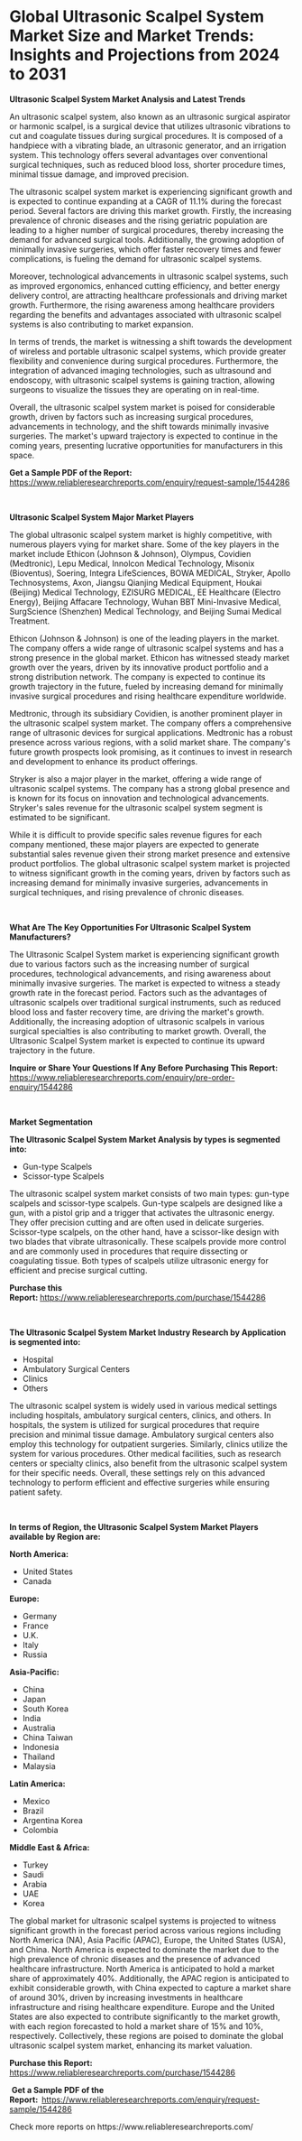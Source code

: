 <p><h1>Global Ultrasonic Scalpel System Market Size and Market Trends: Insights and Projections from 2024 to 2031</h1></p><p><strong>Ultrasonic Scalpel System Market Analysis and Latest Trends</strong></p>
<p><p>An ultrasonic scalpel system, also known as an ultrasonic surgical aspirator or harmonic scalpel, is a surgical device that utilizes ultrasonic vibrations to cut and coagulate tissues during surgical procedures. It is composed of a handpiece with a vibrating blade, an ultrasonic generator, and an irrigation system. This technology offers several advantages over conventional surgical techniques, such as reduced blood loss, shorter procedure times, minimal tissue damage, and improved precision.</p><p>The ultrasonic scalpel system market is experiencing significant growth and is expected to continue expanding at a CAGR of 11.1% during the forecast period. Several factors are driving this market growth. Firstly, the increasing prevalence of chronic diseases and the rising geriatric population are leading to a higher number of surgical procedures, thereby increasing the demand for advanced surgical tools. Additionally, the growing adoption of minimally invasive surgeries, which offer faster recovery times and fewer complications, is fueling the demand for ultrasonic scalpel systems.</p><p>Moreover, technological advancements in ultrasonic scalpel systems, such as improved ergonomics, enhanced cutting efficiency, and better energy delivery control, are attracting healthcare professionals and driving market growth. Furthermore, the rising awareness among healthcare providers regarding the benefits and advantages associated with ultrasonic scalpel systems is also contributing to market expansion.</p><p>In terms of trends, the market is witnessing a shift towards the development of wireless and portable ultrasonic scalpel systems, which provide greater flexibility and convenience during surgical procedures. Furthermore, the integration of advanced imaging technologies, such as ultrasound and endoscopy, with ultrasonic scalpel systems is gaining traction, allowing surgeons to visualize the tissues they are operating on in real-time.</p><p>Overall, the ultrasonic scalpel system market is poised for considerable growth, driven by factors such as increasing surgical procedures, advancements in technology, and the shift towards minimally invasive surgeries. The market's upward trajectory is expected to continue in the coming years, presenting lucrative opportunities for manufacturers in this space.</p></p>
<p><strong>Get a Sample PDF of the Report:&nbsp;</strong> <a href="https://www.reliableresearchreports.com/enquiry/request-sample/1544286">https://www.reliableresearchreports.com/enquiry/request-sample/1544286</a></p>
<p>&nbsp;</p>
<p><strong>Ultrasonic Scalpel System Major Market Players</strong></p>
<p><p>The global ultrasonic scalpel system market is highly competitive, with numerous players vying for market share. Some of the key players in the market include Ethicon (Johnson & Johnson), Olympus, Covidien (Medtronic), Lepu Medical, Innolcon Medical Technology, Misonix (Bioventus), Soering, Integra LifeSciences, BOWA MEDICAL, Stryker, Apollo Technosystems, Axon, Jiangsu Qianjing Medical Equipment, Houkai (Beijing) Medical Technology, EZISURG MEDICAL, EE Healthcare (Electro Energy), Beijing Affacare Technology, Wuhan BBT Mini-Invasive Medical, SurgScience (Shenzhen) Medical Technology, and Beijing Sumai Medical Treatment.</p><p>Ethicon (Johnson & Johnson) is one of the leading players in the market. The company offers a wide range of ultrasonic scalpel systems and has a strong presence in the global market. Ethicon has witnessed steady market growth over the years, driven by its innovative product portfolio and a strong distribution network. The company is expected to continue its growth trajectory in the future, fueled by increasing demand for minimally invasive surgical procedures and rising healthcare expenditure worldwide.</p><p>Medtronic, through its subsidiary Covidien, is another prominent player in the ultrasonic scalpel system market. The company offers a comprehensive range of ultrasonic devices for surgical applications. Medtronic has a robust presence across various regions, with a solid market share. The company's future growth prospects look promising, as it continues to invest in research and development to enhance its product offerings.</p><p>Stryker is also a major player in the market, offering a wide range of ultrasonic scalpel systems. The company has a strong global presence and is known for its focus on innovation and technological advancements. Stryker's sales revenue for the ultrasonic scalpel system segment is estimated to be significant.</p><p>While it is difficult to provide specific sales revenue figures for each company mentioned, these major players are expected to generate substantial sales revenue given their strong market presence and extensive product portfolios. The global ultrasonic scalpel system market is projected to witness significant growth in the coming years, driven by factors such as increasing demand for minimally invasive surgeries, advancements in surgical techniques, and rising prevalence of chronic diseases.</p></p>
<p>&nbsp;</p>
<p><strong>What Are The Key Opportunities For Ultrasonic Scalpel System Manufacturers?</strong></p>
<p><p>The Ultrasonic Scalpel System market is experiencing significant growth due to various factors such as the increasing number of surgical procedures, technological advancements, and rising awareness about minimally invasive surgeries. The market is expected to witness a steady growth rate in the forecast period. Factors such as the advantages of ultrasonic scalpels over traditional surgical instruments, such as reduced blood loss and faster recovery time, are driving the market's growth. Additionally, the increasing adoption of ultrasonic scalpels in various surgical specialties is also contributing to market growth. Overall, the Ultrasonic Scalpel System market is expected to continue its upward trajectory in the future.</p></p>
<p><strong>Inquire or Share Your Questions If Any Before Purchasing This Report:</strong> <a href="https://www.reliableresearchreports.com/enquiry/pre-order-enquiry/1544286">https://www.reliableresearchreports.com/enquiry/pre-order-enquiry/1544286</a></p>
<p>&nbsp;</p>
<p><strong>Market Segmentation</strong></p>
<p><strong>The Ultrasonic Scalpel System Market Analysis by types is segmented into:</strong></p>
<p><ul><li>Gun-type Scalpels</li><li>Scissor-type Scalpels</li></ul></p>
<p><p>The ultrasonic scalpel system market consists of two main types: gun-type scalpels and scissor-type scalpels. Gun-type scalpels are designed like a gun, with a pistol grip and a trigger that activates the ultrasonic energy. They offer precision cutting and are often used in delicate surgeries. Scissor-type scalpels, on the other hand, have a scissor-like design with two blades that vibrate ultrasonically. These scalpels provide more control and are commonly used in procedures that require dissecting or coagulating tissue. Both types of scalpels utilize ultrasonic energy for efficient and precise surgical cutting.</p></p>
<p><strong>Purchase this Report:&nbsp;</strong><a href="https://www.reliableresearchreports.com/purchase/1544286">https://www.reliableresearchreports.com/purchase/1544286</a></p>
<p>&nbsp;</p>
<p><strong>The Ultrasonic Scalpel System Market Industry Research by Application is segmented into:</strong></p>
<p><ul><li>Hospital</li><li>Ambulatory Surgical Centers</li><li>Clinics</li><li>Others</li></ul></p>
<p><p>The ultrasonic scalpel system is widely used in various medical settings including hospitals, ambulatory surgical centers, clinics, and others. In hospitals, the system is utilized for surgical procedures that require precision and minimal tissue damage. Ambulatory surgical centers also employ this technology for outpatient surgeries. Similarly, clinics utilize the system for various procedures. Other medical facilities, such as research centers or specialty clinics, also benefit from the ultrasonic scalpel system for their specific needs. Overall, these settings rely on this advanced technology to perform efficient and effective surgeries while ensuring patient safety.</p></p>
<p>&nbsp;</p>
<p><strong>In terms of Region, the Ultrasonic Scalpel System Market Players available by Region are:</strong></p>
<p>
    <p> <strong> North America: </strong>
        <ul>
            <li>United States</li>
            <li>Canada</li>
        </ul>
        </p> 
    <p> <strong> Europe: </strong>
        <ul>
            <li>Germany</li>
            <li>France</li>
            <li>U.K.</li>
            <li>Italy</li>
            <li>Russia</li>
        </ul>
        </p> 
    <p> <strong> Asia-Pacific: </strong>
        <ul>
            <li>China</li>
            <li>Japan</li>
            <li>South Korea</li>
            <li>India</li>
            <li>Australia</li>
            <li>China Taiwan</li>
            <li>Indonesia</li>
            <li>Thailand</li>
            <li>Malaysia</li>
        </ul>
        </p> 
    <p> <strong> Latin America: </strong>
        <ul>
            <li>Mexico</li>
            <li>Brazil</li>
            <li>Argentina Korea</li>
            <li>Colombia</li>
        </ul>
        </p> 
    <p> <strong> Middle East & Africa: </strong>
        <ul>
            <li>Turkey</li>
            <li>Saudi</li>
            <li>Arabia</li>
            <li>UAE</li>
            <li>Korea</li>
        </ul>
    </p>
    </p>
<p><p>The global market for ultrasonic scalpel systems is projected to witness significant growth in the forecast period across various regions including North America (NA), Asia Pacific (APAC), Europe, the United States (USA), and China. North America is expected to dominate the market due to the high prevalence of chronic diseases and the presence of advanced healthcare infrastructure. North America is anticipated to hold a market share of approximately 40%. Additionally, the APAC region is anticipated to exhibit considerable growth, with China expected to capture a market share of around 30%, driven by increasing investments in healthcare infrastructure and rising healthcare expenditure. Europe and the United States are also expected to contribute significantly to the market growth, with each region forecasted to hold a market share of 15% and 10%, respectively. Collectively, these regions are poised to dominate the global ultrasonic scalpel system market, enhancing its market valuation.</p></p>
<p><strong>Purchase this Report: </strong><a href="https://www.reliableresearchreports.com/purchase/1544286">https://www.reliableresearchreports.com/purchase/1544286</a></p>
<p>&nbsp;<strong>Get a Sample PDF of the Report:&nbsp;&nbsp;</strong><a href="https://www.reliableresearchreports.com/enquiry/request-sample/1544286">https://www.reliableresearchreports.com/enquiry/request-sample/1544286</a></p>
<p><strong></strong></p>
<p>Check more reports on https://www.reliableresearchreports.com/</p>